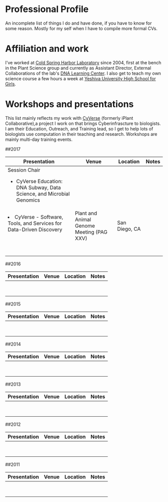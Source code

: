 # Professional Profile

An incomplete list of things I do and have done, if you have to know for some
reason. Mostly for my self when I have to compile more formal CVs.

# Affiliation and work

I've worked at [Cold Spring Harbor Laboratory](http://www.cshl.edu) since 2004, first
at the bench in the Plant Science group and currently as Assistant Director,
External Collaborations of the lab's [DNA Learning Center](http://www.dnalc.org). I
also get to teach my own science course a few hours a week at
[Yeshiva University High School for Girls](http://www.yushg.org).

# Workshops and presentations

This list mainly reflects my work with [CyVerse](http://www.cyverse.org) (formerly
iPlant Collaborative),a project I work on that brings Cyberinfrascture to biologists.
I am their Education, Outreach, and Training lead, so I get to help lots of
biologists use computation in their teaching and research. Workshops are mainly
multi-day training events.

##2017

|Presentation|Venue|Location|Notes|
|------------|-----|--------|-----|
|Session Chair <ul><li>CyVerse Education: DNA Subway, Data Science, and Microbial Genomics
<li>CyVerse - Software, Tools, and Services for Data-Driven Discovery <ul>|Plant and Animal Genome Meeting (PAG XXV)|San Diego, CA||
|||||
|||||
|||||
|||||
|||||
|||||
|||||

##2016

|Presentation|Venue|Location|Notes|
|------------|-----|--------|-----|
|||||
|||||
|||||
|||||
|||||
|||||
|||||
|||||

##2015

|Presentation|Venue|Location|Notes|
|------------|-----|--------|-----|
|||||
|||||
|||||
|||||
|||||
|||||
|||||
|||||

##2014

|Presentation|Venue|Location|Notes|
|------------|-----|--------|-----|
|||||
|||||
|||||
|||||
|||||
|||||
|||||
|||||

##2013

|Presentation|Venue|Location|Notes|
|------------|-----|--------|-----|
|||||
|||||
|||||
|||||
|||||
|||||
|||||
|||||

##2012

|Presentation|Venue|Location|Notes|
|------------|-----|--------|-----|
|||||
|||||
|||||
|||||
|||||
|||||
|||||
|||||

##2011

|Presentation|Venue|Location|Notes|
|------------|-----|--------|-----|
|||||
|||||
|||||
|||||
|||||
|||||
|||||
|||||
